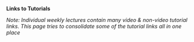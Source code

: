 **Links to Tutorials**

*Note: Individual weekly lectures contain many video & non-video tutorial links. This page tries to consolidate some of the tutorial links all in one place*
